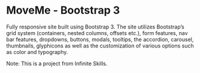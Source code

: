 MoveMe - Bootstrap 3
====================

Fully responsive site built using Bootstrap 3. The site utilizes Bootstrap’s grid system (containers, nested columns, offsets etc.), form features, nav bar features, dropdowns, buttons, modals, tooltips, the accordion, carousel, thumbnails, glyphicons as well as the customization of various options such as color and typography.

Note: This is a project from Infinite Skills.
